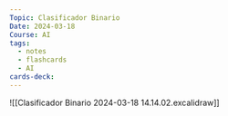 ```yaml
---
Topic: Clasificador Binario
Date: 2024-03-18
Course: AI
tags:
  - notes
  - flashcards
  - AI
cards-deck:
---
```

![[Clasificador Binario 2024-03-18 14.14.02.excalidraw]]